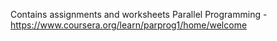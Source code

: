 Contains assignments and worksheets
Parallel Programming -
https://www.coursera.org/learn/parprog1/home/welcome

